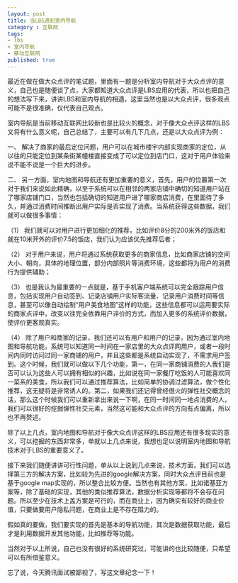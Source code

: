 ```yaml
---
layout: post
title: 当LBS遇到室内导航
category : 互联网
tags:
- lbs
- 室内导航
- 移动互联网
published: true
---
```

最近在做在做大众点评的笔试题，里面有一题是分析室内导航对于大众点评的意义，自己也是随便谈了点，大家都知道大众点评是LBS应用的代表，所以也把自己的想法写下来，讲讲LBS和室内导航的相遇，这里当然也是以大众点评，很多观点可能不是很准确，仅代表自己观点。

室内导航是当前移动互联网比较新也是比较火的概念，对于像大众点评这样的LBS又将有什么意义呢，自己总结了，主要可以有几下几点，还是以大众点评为例：

一、 解决了商家的最后定位问题，用户可以在城市楼宇内部实现商家的定位，从以往的只能定位到某条街某幢楼直接变成了可以定位到店门口，这对于用户体验来说不能不说是一个巨大的进步。

二、 另一方面，室内地图和导航还有更加重要的意义，首先，用户的位置第一次对于我们来说如此精确，以至于系统可以在相邻的两家店铺中确切的知道用户站在了哪家店铺门口，当然也包括确切的知道用户进了哪家商店消费，在里面待了多久，并通过消费时间推断出用户实际是否实现了消费。当系统获得这些数据，我们就可以做很多事情：

（1） 我们就可以对用户进行更加细化的推荐，比如评价8分的200米外的饭店和就在10米开外的评价7.5的饭店，我们认为应该优先推荐后者；

（2） 对于用户来说，用户将通过系统获取更多的商家信息，比如商家店铺的空间大小、朝向，具体的地理位置，部分内部照片等消费环境，这些都将为用户的消费行为提供辅助；

（3） 也是我认为最重要的一点就是，基于手机客户端系统可以完全跟踪用户信息，包括实现用户自动签到、记录店铺用户实际客流量、记录用户消费时间等信息，甚至可以像自动绘制“用户美食地图”这样的功能，这些信息都可以运用要实际的商家点评中，改变以往完全依靠用户评价的方式，而加入更多的系统评价数据，使评价更客观真实。<!--more-->

（4） 除了用户和商家的记录，我们还可以有用户和用户的记录，因为通过室内地图和导航功能，系统可以知道同一时间在一家店里的大众点评网用户，或者一段时间内同时访问过同一家商铺的用户，并且这些都是系统自动实现了，不需求用户签到。这个时候，我们就可以做以下几个功能，第一，在同一家商铺消费的人我们是否可以认为这些人可以拥有相似的兴趣，比如说在同一家餐厅吃饭的人可能喜欢同一菜系的美食，所以我们可以通过推荐算法，比如简单的协调过滤算法，做个性化推荐，这无疑将是非常诱人的。第二，如果我们还记得曾经很火的弹性社交概念的话，那么这个时候我们可以重新拿出来说一下啊，在同一时间同一地点消费的人，我们可以很好的挖掘弹性社交元素，当然这可能和大众点评的方向有点偏离，所以也不再赘述。

除了以上几点，室内地图和导航对于像大众点评这样的LBS应用还有很多现实的意义，可以挖掘的东西非常多，单就以上几点来说，我想也足以说明室内地图和导航技术对于LBS的重要意义了。

接下来我们随便讲讲可行性问题，单从以上说到几点来说，技术方面，我们可以选择第三方的解决方案，比如较为先进的google解决方案，同时大众点评目前也是基于google map实现的，所以整合比较方便。当然也有其他方案，比如诺基亚方案等，除了基础的实现，其他的类似推荐算法，数据分析实现等都将不会存在问题。所以至少在技术上盖方案是可行的，而在商业上，因为确实有较好的商业价值，只要做要用户隐私问题，在商业上是不存在阻力的。

假如真的要做，我们要实现的首先是基本的导航功能，其次是数据获取功能，最后才是利用数据开发其他功能，比如推荐等功能。

当然对于以上所说，自己也没有很好的系统研究过，可能讲的也比较随便，只希望可以有所借鉴意义。

忘了说，今天腾讯面试被鄙视了，写这文章纪念一下！
